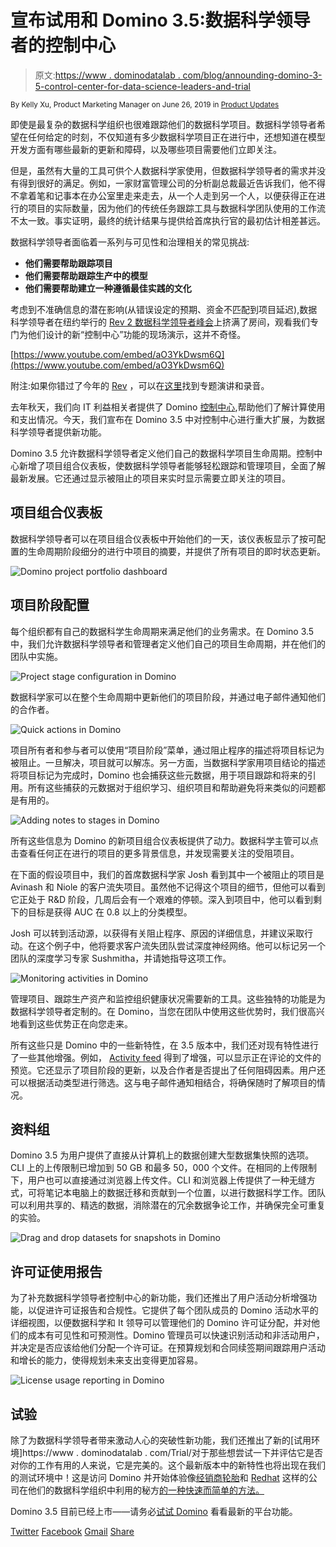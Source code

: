 # 宣布试用和 Domino 3.5:数据科学领导者的控制中心

> 原文:[https://www . dominodatalab . com/blog/announding-domino-3-5-control-center-for-data-science-leaders-and-trial](https://www.dominodatalab.com/blog/announcing-domino-3-5-control-center-for-data-science-leaders-and-trial)

<small class="t-small">By Kelly Xu, Product Marketing Manager on June 26, 2019 in [Product Updates](/blog/product-updates/)</small>

即使是最复杂的数据科学组织也很难跟踪他们的数据科学项目。数据科学领导者希望在任何给定的时刻，不仅知道有多少数据科学项目正在进行中，还想知道在模型开发方面有哪些最新的更新和障碍，以及哪些项目需要他们立即关注。

但是，虽然有大量的工具可供个人数据科学家使用，但数据科学领导者的需求并没有得到很好的满足。例如，一家财富管理公司的分析副总裁最近告诉我们，他不得不拿着笔和记事本在办公室里走来走去，从一个人走到另一个人，以便获得正在进行的项目的实际数量，因为他们的传统任务跟踪工具与数据科学团队使用的工作流不太一致。事实证明，最终的统计结果与提供给首席执行官的最初估计相差甚远。

数据科学领导者面临着一系列与可见性和治理相关的常见挑战:

*   **他们需要帮助跟踪项目**
*   **他们需要帮助跟踪生产中的模型**
*   **他们需要帮助建立一种遵循最佳实践的文化**

考虑到不准确信息的潜在影响(从错误设定的预期、资金不匹配到项目延迟),数据科学领导者在纽约举行的 [Rev 2 数据科学领导者峰会](https://rev.dominodatalab.com/)上挤满了房间，观看我们专门为他们设计的新“控制中心”功能的现场演示，这并不奇怪。

[https://www.youtube.com/embed/aO3YkDwsm6Q](https://www.youtube.com/embed/aO3YkDwsm6Q)

附注:如果你错过了今年的 [Rev](https://rev.dominodatalab.com/) ，可以在[这里](https://rev.dominodatalab.com/rev-2019/)找到专题演讲和录音。

去年秋天，我们向 IT 利益相关者提供了 Domino [控制中心](https://blog.dominodatalab.com/domino-3-0-new-features-and-user-experiences-to-help-the-world-run-on-models/),帮助他们了解计算使用和支出情况。今天，我们宣布在 Domino 3.5 中对控制中心进行重大扩展，为数据科学领导者提供新功能。

Domino 3.5 允许数据科学领导者定义他们自己的数据科学项目生命周期。控制中心新增了项目组合仪表板，使数据科学领导者能够轻松跟踪和管理项目，全面了解最新发展。它还通过显示被阻止的项目来实时显示需要立即关注的项目。

## 项目组合仪表板

数据科学领导者可以在项目组合仪表板中开始他们的一天，该仪表板显示了按可配置的生命周期阶段细分的进行中项目的摘要，并提供了所有项目的即时状态更新。

![Domino project portfolio dashboard](../Images/0bddde9f0d8536dd617cf9f33cf21159.png)

## 项目阶段配置

每个组织都有自己的数据科学生命周期来满足他们的业务需求。在 Domino 3.5 中，我们允许数据科学领导者和管理者定义他们自己的项目生命周期，并在他们的团队中实施。

![Project stage configuration in Domino](../Images/b47fd452e67e154d675129f9d3a982af.png)

数据科学家可以在整个生命周期中更新他们的项目阶段，并通过电子邮件通知他们的合作者。

![Quick actions in Domino](../Images/128797364d5efca36b46040acc6c8352.png)

项目所有者和参与者可以使用“项目阶段”菜单，通过阻止程序的描述将项目标记为被阻止。一旦解决，项目就可以解冻。另一方面，当数据科学家用项目结论的描述将项目标记为完成时，Domino 也会捕获这些元数据，用于项目跟踪和将来的引用。所有这些捕获的元数据对于组织学习、组织项目和帮助避免将来类似的问题都是有用的。

![Adding notes to stages in Domino](../Images/3acc659328e97a3d40256bc1937a8695.png)

所有这些信息为 Domino 的新项目组合仪表板提供了动力。数据科学主管可以点击查看任何正在进行的项目的更多背景信息，并发现需要关注的受阻项目。

在下面的假设项目中，我们的首席数据科学家 Josh 看到其中一个被阻止的项目是 Avinash 和 Niole 的客户流失项目。虽然他不记得这个项目的细节，但他可以看到它正处于 R&D 阶段，几周后会有一个艰难的停顿。深入到项目中，他可以看到剩下的目标是获得 AUC 在 0.8 以上的分类模型。

Josh 可以转到活动源，以获得有关阻止程序、原因的详细信息，并建议采取行动。在这个例子中，他将要求客户流失团队尝试深度神经网络。他可以标记另一个团队的深度学习专家 Sushmitha，并请她指导这项工作。

![Monitoring activities in Domino](../Images/1164a77c888c135c94494f1e59b58df3.png)

管理项目、跟踪生产资产和监控组织健康状况需要新的工具。这些独特的功能是为数据科学领导者定制的。在 Domino，当您在团队中使用这些优势时，我们很高兴地看到这些优势正在向您走来。

所有这些只是 Domino 中的一些新特性，在 3.5 版本中，我们还对现有特性进行了一些其他增强。例如， [Activity feed](https://blog.dominodatalab.com/announcing-domino-3-4-furthering-collaboration-with-activity-feed/) 得到了增强，可以显示正在评论的文件的预览。它还显示了项目阶段的更新，以及合作者是否提出了任何阻碍因素。用户还可以根据活动类型进行筛选。这与电子邮件通知相结合，将确保随时了解项目的情况。

## 资料组

Domino 3.5 为用户提供了直接从计算机上的数据创建大型数据集快照的选项。CLI 上的上传限制已增加到 50 GB 和最多 50，000 个文件。在相同的上传限制下，用户也可以直接通过浏览器上传文件。CLI 和浏览器上传提供了一种无缝方式，可将笔记本电脑上的数据迁移和贡献到一个位置，以进行数据科学工作。团队可以利用共享的、精选的数据，消除潜在的冗余数据争论工作，并确保完全可重复的实验。

![Drag and drop datasets for snapshots in Domino](../Images/0653d8e9655a863a3c11ab8ecad6dd93.png)

## 许可证使用报告

为了补充数据科学领导者控制中心的新功能，我们还推出了用户活动分析增强功能，以促进许可证报告和合规性。它提供了每个团队成员的 Domino 活动水平的详细视图，以便数据科学和 It 领导可以管理他们的 Domino 许可证分配，并对他们的成本有可见性和可预测性。Domino 管理员可以快速识别活动和非活动用户，并决定是否应该给他们分配一个许可证。在预算规划和合同续签期间跟踪用户活动和增长的能力，使得规划未来支出变得更加容易。

![License usage reporting in Domino](../Images/e6c12e71ecb4cce8c1a589c7f53a7482.png)

## 试验

除了为数据科学领导者带来激动人心的突破性新功能，我们还推出了新的[试用环境]https://www . dominodatalab . com/Trial/对于那些想尝试一下并评估它是否对你的工作有用的人来说，它是完美的。这个最新版本中的新特性也将出现在我们的测试环境中！这是访问 Domino 并开始体验像[经销商轮胎](https://www.dominodatalab.com/customers/dealer-tire/)和 [Redhat](https://www.dominodatalab.com/customers/) 这样的公司在他们的数据科学组织中利用的秘方[的一种快速而简单的方法。](https://www.dominodatalab.com/customers/)

Domino 3.5 目前已经上市——请务必[试试 Domino](https://www.dominodatalab.com/trial/) 看看最新的平台功能。

[Twitter](/#twitter) [Facebook](/#facebook) [Gmail](/#google_gmail) [Share](https://www.addtoany.com/share#url=https%3A%2F%2Fwww.dominodatalab.com%2Fblog%2Fannouncing-domino-3-5-control-center-for-data-science-leaders-and-trial%2F&title=Announcing%20Trial%20and%20Domino%203.5%3A%20Control%20Center%20for%20Data%20Science%20Leaders%20)